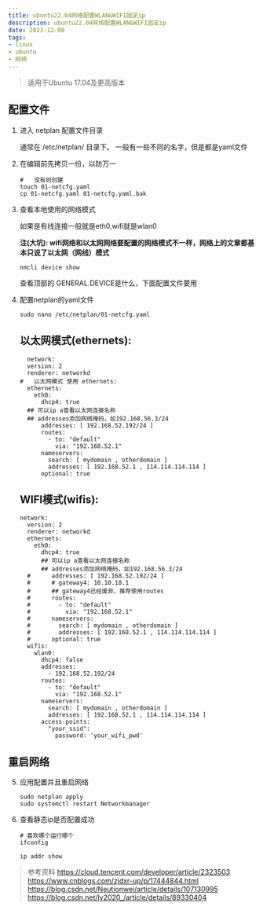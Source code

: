 ```yaml
---
title: ubuntu22.04网络配置WLAN&WIFI固定ip
description: ubuntu22.04网络配置WLAN&WIFI固定ip
date: 2023-12-08
tags:
- linux
- ubuntu
- 网络
---
```


> 适用于Ubuntu 17.04及更高版本
## 配置文件
1. 进入 netplan 配置文件目录

    通常在 /etc/netplan/ 目录下。 一般有一些不同的名字，但是都是yaml文件
2. 在编辑前先拷贝一份，以防万一
    ```shell
    #   没有则创建
   touch 01-netcfg.yaml
   cp 01-netcfg.yaml 01-netcfg.yaml.bak
    ```
3. 查看本地使用的网络模式

    如果是有线连接一般就是eth0,wifi就是wlan0
   
   **注(大坑): wifi网络和以太网网络要配置的网络模式不一样，网络上的文章都基本只说了以太网（网线）模式**


    ```shell
    nmcli device show
    ```
    查看顶部的 GENERAL.DEVICE是什么，下面配置文件要用
4. 配置netplan的yaml文件
    ```shell
    sudo nano /etc/netplan/01-netcfg.yaml
    ```
   ## 以太网模式(ethernets):
    ```shell
      network:
      version: 2
      renderer: networkd
    #   以太网模式 使用 ethernets:
      ethernets:
        eth0:
          dhcp4: true
      ## 可以ip a查看以太网连接名称
      ## addresses添加网络掩码，如192.168.56.3/24
          addresses: [ 192.168.52.192/24 ]
          routes:
            - to: "default"
              via: "192.168.52.1"
          nameservers:
            search: [ mydomain , otherdomain ]
            addresses: [ 192.168.52.1 , 114.114.114.114 ]
          optional: true
    ```
   ## WIFI模式(wifis):
   ```shell
   network:
     version: 2
     renderer: networkd
     ethernets:
       eth0:
         dhcp4: true
         ## 可以ip a查看以太网连接名称
         ## addresses添加网络掩码，如192.168.56.3/24
     #      addresses: [ 192.168.52.192/24 ]
     #      # gateway4: 10.10.10.1
     #      ## gateway4已经废弃，推荐使用routes
     #      routes:
     #        - to: "default"
     #          via: "192.168.52.1"
     #      nameservers:
     #        search: [ mydomain , otherdomain ]
     #        addresses: [ 192.168.52.1 , 114.114.114.114 ]
     #      optional: true
     wifis:
       wlan0:
         dhcp4: false
         addresses:
           - 192.168.52.192/24
         routes:
           - to: "default"
             via: "192.168.52.1"
         nameservers:
           search: [ mydomain , otherdomain ]
           addresses: [ 192.168.52.1 , 114.114.114.114 ]
         access-points:
           "your_ssid":
             password: 'your_wifi_pwd'
   ```
## 重启网络
5. 应用配置并且重启网络
    ```shell
    sudo netplan apply
    sudo systemctl restart Networkmanager
    ```
6. 查看静态ip是否配置成功
    ```shell
   # 喜欢哪个运行哪个
    ifconfig
    
   ip addr show
    ```

> 参考资料
> https://cloud.tencent.com/developer/article/2323503
> https://www.cnblogs.com/zjdxr-up/p/17444844.html
> https://blog.csdn.net/Neutionwei/article/details/107130995
> https://blog.csdn.net/ly2020_/article/details/89330404